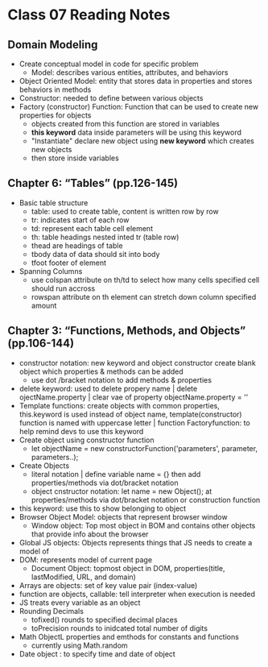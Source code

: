 # Class 07 Reading Notes
## Domain Modeling

- Create conceptual model in code for specific problem
  - Model: describes various entities, attributes, and behaviors
- Object Oriented Model: entity that stores data in properties and stores behaviors in methods
- Constructor: needed to define between various objects
- Factory (constructor) Function: Function that can be used to create new properties for objects
  - objects created from this function are stored in variables
  - **this keyword** data inside parameters will be using this keyword
  - "Instantiate" declare new object using **new keyword** which creates new objects
  - then store inside variables

## Chapter 6: “Tables” (pp.126-145)

- Basic table structure
  - table: used to create table, content is written row by row
  - tr: indicates start of each row 
  - td: represent each table cell element
  - th: table headings nested inted tr (table row)
  - thead are headings of table 
  - tbody data of data should sit into body
  - tfoot footer of element
- Spanning Columns
  - use colspan attribute on th/td to select how many cells specified cell should run accross
  - rowspan attribute on th element can stretch down column specified amount

## Chapter 3: “Functions, Methods, and Objects” (pp.106-144)

- constructor notation: new keyword and object constructor create blank object which properties & methods can be added
  - use dot /bracket notation to add methods & properties
- delete keyword: used to delete propery name | delete ojectName.property | clear vae of property objectName.property = ''
- Template functions: create objects with common properties, this.keyword is used instead of object name, template(constructor)  function is named with uppercase letter | function Factoryfunction: to help remind devs to use this keyword
- Create object using constructor function
  - let objectName = new constructorFunction('parameters', parameter, parameters..);
- Create Objects 
  - literal notation | define variable name = {} then add properties/methods via dot/bracket notation
  - object cnstructor notation: let name = new Object(); at properties/methods via dot/bracket notation or construction function
- this keyword: use this to show belonging to object
- Browser Object Model: objects that represent browser window
  - Window object: Top most object in BOM and contains other objects that provide info about the browser
- Global JS objects: Objects represents things that JS needs to create a model of
- DOM: represents model of current page
  - Document Object: topmost object in DOM, properties(title, lastModified, URL, and domain)
- Arrays are objects: set of key value pair (index-value)
- function are objects, callable: tell interpreter when execution is needed 
- JS treats every variable as an object 
- Rounding Decimals
  - tofixed() rounds to specified decimal places
  - toPrecision rounds to inidcated total number of digits 
- Math ObjectL properties and emthods for constants and functions
  - currently using Math.random
- Date object : to specify time and date of object